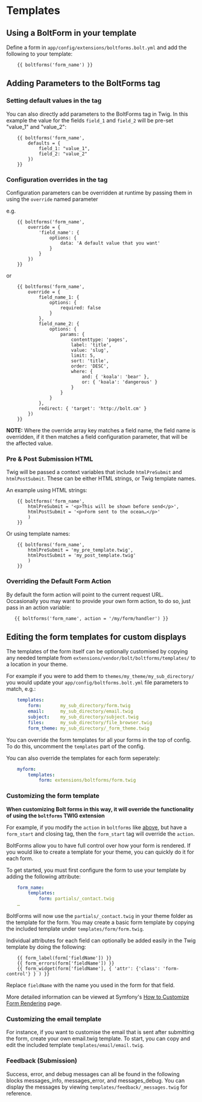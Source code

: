Templates
=========

Using a BoltForm in your template
---------------------------------
Define a form in `app/config/extensions/boltforms.bolt.yml` and add the
following to your template:

```twig
    {{ boltforms('form_name') }}
```

Adding Parameters to the BoltForms tag
--------------------------------------

### Setting default values in the tag

You can also directly add parameters to the BoltForms tag in Twig. In this example
the value for the fields `field_1` and `field_2` will be pre-set "value_1" and "value_2":

```twig
    {{ boltforms('form_name',
        defaults = {
            field_1: "value_1",
            field_2: "value_2"
        })
    }}
```

### Configuration overrides in the tag

Configuration parameters can be overridden at runtime by passing them in using
the `override` named parameter

e.g.

```twig
    {{ boltforms('form_name',
        override = {
            'field_name': {
                options: {
                    data: 'A default value that you want'
                }
            }
        })
    }}
```

or

```twig
    {{ boltforms('form_name',
        override = {
            field_name_1: {
                options: {
                    required: false
                }
            },
            field_name_2: {
                options: {
                    params: {
                        contenttype: 'pages',
                        label: 'title',
                        value: 'slug',
                        limit: 5,
                        sort: 'title',
                        order: 'DESC',
                        where: {
                            and: { 'koala': 'bear' },
                            or: { 'koala': 'dangerous' }
                        }
                    }
                }
            },
            redirect: { 'target': 'http://bolt.cm' }
        })
    }}
```

**NOTE:** Where the override array key matches a field name, the field name is
overridden, if it then matches a field configuration parameter, that will be
the affected value.


### Pre & Post Submission HTML

Twig will be passed a context variables that include `htmlPreSubmit` and
`htmlPostSubmit`. These can be either HTML strings, or Twig template names.

An example using HTML strings:

```twig
    {{ boltforms('form_name',
        htmlPreSubmit = '<p>This will be shown before send</p>', 
        htmlPostSubmit = '<p>Form sent to the ocean…</p>'
        )
    }}
```

Or using template names:

```twig
    {{ boltforms('form_name',
        htmlPreSubmit = 'my_pre_template.twig',
        htmlPostSubmit = 'my_post_template.twig'
        )
    }}
```

### Overriding the Default Form Action

By default the form action will point to the current request URL. Occasionally
you may want to provide your own form action, to do so, just pass in an action
variable:

```twig
   {{ boltforms('form_name', action = '/my/form/handler') }}
```


Editing the form templates for custom displays
----------------------------------------------

The templates of the form itself can be optionally customised by copying any needed template 
from `extensions/vendor/bolt/boltforms/templates/` to a location in your theme.

For example if you were to add them to `themes/my_theme/my_sub_directory/` you
would update your `app/config/boltforms.bolt.yml` file parameters to match,
e.g.:

```yaml
    templates:
        form:       my_sub_directory/form.twig
        email:      my_sub_directory/email.twig
        subject:    my_sub_directory/subject.twig
        files:      my_sub_directory/file_browser.twig
        form_theme: my_sub_directory/_form_theme.twig
```

You can override the form templates for all your forms in the top of config. To do this, 
uncomment the `templates` part of the config.

You can also override the templates for each form seperately:

```yaml
    myform:
        templates:
            form: extensions/boltforms/form.twig
```


### Customizing the form template

**When customizing Bolt forms in this way, it will override the functionality of
using the `boltforms` TWIG extension**

For example, if you modify the `action` in `boltforms` like [above](#overriding-the-default-form-action), but have a
`form_start` and closing tag, then the `form_start` tag will override the
`action`.

BoltForms allow you to have full control over how your form is rendered. If you
would like to create a template for your theme, you can quickly do it for each
form.

To get started, you must first configure the form to use your template by adding 
the following attribute:

```yaml
    form_name:
        templates:
            form: partials/_contact.twig
    …
```

BoltForms will now use the `partials/_contact.twig` in your theme folder as the
template for the form. You may create a basic form template by copying the
included template under `templates/form/form.twig`.

Individual attributes for each field can optionally be added easily in the Twig
template by doing the following:

```twig
    {{ form_label(form['fieldName']) }}
    {{ form_errors(form['fieldName']) }}
    {{ form_widget(form['fieldName'], { 'attr': {'class': 'form-control'} } ) }}
```

Replace `fieldName` with the name you used in the form for that field.

More detailed information can be viewed at Symfony's
[How to Customize Form Rendering][customize] page.

### Customizing the email template

For instance, if you want to customise the email that is sent after submitting the form, 
create your own email.twig template. To start, you can copy and edit the included template
 `templates/email/email.twig`.


### Feedback (Submission)

Success, error, and debug messages can all be found in the following blocks
messages_info, messages_error, and messages_debug. You can display the messages
by viewing `templates/feedback/_messages.twig` for reference.

[customize]: http://symfony.com/doc/current/cookbook/form/form_customization.html
